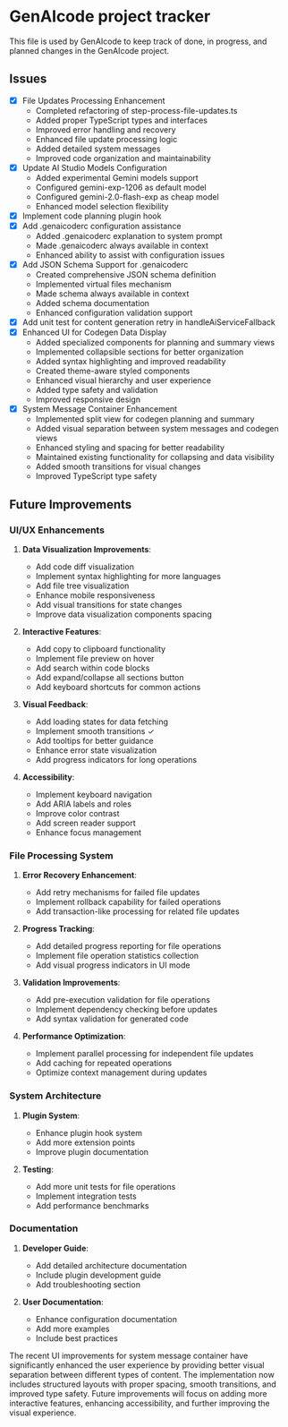 # GenAIcode project tracker

This file is used by GenAIcode to keep track of done, in progress, and planned changes in the GenAIcode project.

## Issues

- [x] File Updates Processing Enhancement
  - Completed refactoring of step-process-file-updates.ts
  - Added proper TypeScript types and interfaces
  - Improved error handling and recovery
  - Enhanced file update processing logic
  - Added detailed system messages
  - Improved code organization and maintainability
- [x] Update AI Studio Models Configuration
  - Added experimental Gemini models support
  - Configured gemini-exp-1206 as default model
  - Configured gemini-2.0-flash-exp as cheap model
  - Enhanced model selection flexibility
- [x] Implement code planning plugin hook
- [x] Add .genaicoderc configuration assistance
  - Added .genaicoderc explanation to system prompt
  - Made .genaicoderc always available in context
  - Enhanced ability to assist with configuration issues
- [x] Add JSON Schema Support for .genaicoderc
  - Created comprehensive JSON schema definition
  - Implemented virtual files mechanism
  - Made schema always available in context
  - Added schema documentation
  - Enhanced configuration validation support
- [x] Add unit test for content generation retry in handleAiServiceFallback
- [x] Enhanced UI for Codegen Data Display
  - Added specialized components for planning and summary views
  - Implemented collapsible sections for better organization
  - Added syntax highlighting and improved readability
  - Created theme-aware styled components
  - Enhanced visual hierarchy and user experience
  - Added type safety and validation
  - Improved responsive design
- [x] System Message Container Enhancement
  - Implemented split view for codegen planning and summary
  - Added visual separation between system messages and codegen views
  - Enhanced styling and spacing for better readability
  - Maintained existing functionality for collapsing and data visibility
  - Added smooth transitions for visual changes
  - Improved TypeScript type safety

## Future Improvements

### UI/UX Enhancements

1. **Data Visualization Improvements**:

   - Add code diff visualization
   - Implement syntax highlighting for more languages
   - Add file tree visualization
   - Enhance mobile responsiveness
   - Add visual transitions for state changes
   - Improve data visualization components spacing

2. **Interactive Features**:

   - Add copy to clipboard functionality
   - Implement file preview on hover
   - Add search within code blocks
   - Add expand/collapse all sections button
   - Add keyboard shortcuts for common actions

3. **Visual Feedback**:

   - Add loading states for data fetching
   - Implement smooth transitions ✓
   - Add tooltips for better guidance
   - Enhance error state visualization
   - Add progress indicators for long operations

4. **Accessibility**:
   - Implement keyboard navigation
   - Add ARIA labels and roles
   - Improve color contrast
   - Add screen reader support
   - Enhance focus management

### File Processing System

1. **Error Recovery Enhancement**:

   - Add retry mechanisms for failed file updates
   - Implement rollback capability for failed operations
   - Add transaction-like processing for related file updates

2. **Progress Tracking**:

   - Add detailed progress reporting for file operations
   - Implement file operation statistics collection
   - Add visual progress indicators in UI mode

3. **Validation Improvements**:

   - Add pre-execution validation for file operations
   - Implement dependency checking before updates
   - Add syntax validation for generated code

4. **Performance Optimization**:
   - Implement parallel processing for independent file updates
   - Add caching for repeated operations
   - Optimize context management during updates

### System Architecture

1. **Plugin System**:

   - Enhance plugin hook system
   - Add more extension points
   - Improve plugin documentation

2. **Testing**:
   - Add more unit tests for file operations
   - Implement integration tests
   - Add performance benchmarks

### Documentation

1. **Developer Guide**:

   - Add detailed architecture documentation
   - Include plugin development guide
   - Add troubleshooting section

2. **User Documentation**:
   - Enhance configuration documentation
   - Add more examples
   - Include best practices

The recent UI improvements for system message container have significantly enhanced the user experience by providing better visual separation between different types of content. The implementation now includes structured layouts with proper spacing, smooth transitions, and improved type safety. Future improvements will focus on adding more interactive features, enhancing accessibility, and further improving the visual experience.
